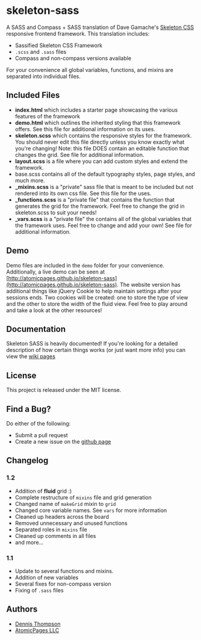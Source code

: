 skeleton-sass
=============

A SASS and Compass + SASS translation of Dave Gamache's [Skeleton CSS](http://getskeleton.com) responsive frontend framework. This translation includes:

* Sassified Skeleton CSS Framework
* `.scss` and `.sass` files
* Compass and non-compass versions available

For your convenience all global variables, functions, and mixins are separated into individual files.

Included Files
--------------
* **index.html** which includes a starter page showcasing the various features of the framework
* **demo.html** which outlines the inherited styling that this framework offers. See this file for additional information on its uses.
* **skeleton.scss** which contains the responsive styles for the framework. You should never edit this file directly unless you know exactly what you're changing! Note: this file DOES contain an editable function that changes the grid. See file for additional information.
* **layout.scss** is a file where you can add custom styles and extend the framework.
* base.scss contains all of the default typography styles, page styles, and much more.
* **_mixins.scss** is a "private" sass file that is meant to be included but not rendered into its own css file. See this file for the uses.
* **_functions.scss** is a "private file" that contains the function that generates the grid for the framework. Feel free to change the grid in skeleton.scss to suit your needs!
* **_vars.scss** is a "private file" the contains all of the global variables that the framework uses. Feel free to change and add your own! See file for additional information.

Demo
----
Demo files are included in the `demo` folder for your convenience. Additionally, a live demo can be seen at [http://atomicpages.github.io/skeleton-sass](http://atomicpages.github.io/skeleton-sass). The website version has additional things like jQuery Cookie to help maintain settings after your sessions ends. Two cookies will be created: one to store the type of view and the other to store the width of the fluid view. Feel free to play around and take a look at the other resources!

Documentation
-------------
Skeleton SASS is heavily documented! If you're looking for a detailed description of how certain things works (or just want more info) you can view the [wiki pages](https://github.com/atomicpages/skeleton-sass/wiki/_pages)

License
-------
This project is released under the MIT license.

Find a Bug?
-----------
Do either of the following:

* Submit a pull request
* Create a new issue on the [github page](https://github.com/atomicpages/skeleton-sass/)

Changelog
---------
### 1.2
* Addition of **fluid** grid :)
* Complete restructure of `mixins` file and grid generation
* Changed name of `makeGrid` mixin to `grid`
* Changed core variable names. See `vars` for more information
* Cleaned up headers across the board
* Removed unnecessary and unused functions
* Separated roles in `mixins` file
* Cleaned up comments in all files
* and more...

### 1.1
* Update to several functions and mixins.
* Addition of new variables
* Several fixes for non-compass version
* Fixing of `.sass` files

Authors
-------
* [Dennis Thompson](http://dennis-thompson.com)
* [AtomicPages LLC](http://www.atomicpages.net)
